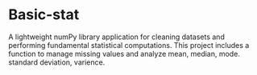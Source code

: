 # Basic-stat
A lightweight numPy library application for cleaning datasets and performing fundamental statistical computations. This project includes a function to manage missing values and analyze mean, median, mode. standard deviation, varience.
